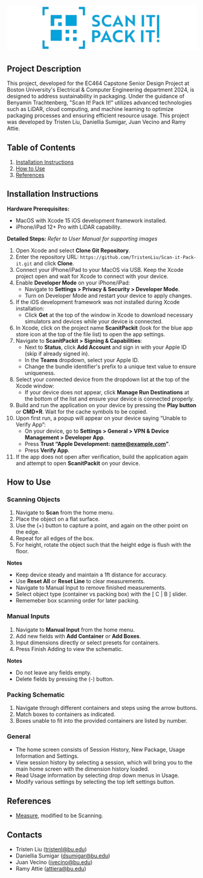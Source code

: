 # ![logo](https://github.com/TristenLiu/Scan-it-Pack-it/blob/main/logo.png)


## Project Description
This project, developed for the EC464 Capstone Senior Design Project at Boston University's Electrical & Computer Engineering department 2024, is designed to address sustainability in packaging. Under the guidance of Benyamin Trachtenberg, "Scan It! Pack It!" utilizes advanced technologies such as LiDAR, cloud computing, and machine learning to optimize packaging processes and ensuring efficient resource usage. This project was developed by Tristen Liu, Daniellia Sumigar, Juan Vecino and Ramy Attie.

## Table of Contents
1. [Installation Instructions](#installation-instructions)
2. [How to Use](#how-to-use)
3. [References](#references)

## Installation Instructions

**Hardware Prerequisites:**
- MacOS with Xcode 15 iOS development framework installed.
- iPhone/iPad 12+ Pro with LiDAR capability.

**Detailed Steps:**
*Refer to User Manual for supporting images*

1. Open Xcode and select **Clone Git Repository**.
2. Enter the repository URL: `https://github.com/TristenLiu/Scan-it-Pack-it.git` and click **Clone**.
3. Connect your iPhone/iPad to your MacOS via USB. Keep the Xcode project open and wait for Xcode to connect with your device.
4. Enable **Developer Mode** on your iPhone/iPad:
   - Navigate to **Settings > Privacy & Security > Developer Mode**.
   - Turn on Developer Mode and restart your device to apply changes.
5. If the iOS development framework was not installed during Xcode installation:
   - Click **Get** at the top of the window in Xcode to download necessary simulators and devices while your device is connected.
6. In Xcode, click on the project name **ScanitPackit** (look for the blue app store icon at the top of the file list) to open the app settings.
7. Navigate to **ScanitPackit > Signing & Capabilities**:
   - Next to **Status**, click **Add Account** and sign in with your Apple ID (skip if already signed in).
   - In the **Teams** dropdown, select your Apple ID.
   - Change the bundle identifier's prefix to a unique text value to ensure uniqueness.
8. Select your connected device from the dropdown list at the top of the Xcode window:
   - If your device does not appear, click **Manage Run Destinations** at the bottom of the list and ensure your device is connected properly.
9. Build and run the application on your device by pressing the **Play button** or **CMD+R**. Wait for the cache symbols to be copied.
10. Upon first run, a popup will appear on your device saying “Unable to Verify App”:
    - On your device, go to **Settings > General > VPN & Device Management > Developer App**.
    - Press **Trust “Apple Development: name@example.com”**.
    - Press **Verify App**.
11. If the app does not open after verification, build the application again and attempt to open **ScanitPackit** on your device.


## How to Use
### Scanning Objects
1) Navigate to **Scan** from the home menu.
2) Place the object on a flat surface.
3) Use the (+) button to capture a point, and again on the other point on the edge.
4) Repeat for all edges of the box.
5) For height, rotate the object such that the height edge is flush with the floor.
   
**Notes**
- Keep device steady and maintain a 1ft distance for accuracy.
- Use **Reset All** or **Reset Line** to clear measurements.
- Navigate to Manual Input to remove finished measurements.
- Select object type (container vs packing box) with the [ C | B ] slider.
- Rememeber box scanning order for later packing.

### Manual Inputs
1) Navigate to **Manual Input** from the home menu.
2) Add new fields with **Add Container** or **Add Boxes**.
3) Input dimensions directly or select presets for containers.
4) Press Finish Adding to view the schematic.
   
**Notes**
- Do not leave any fields empty.
- Delete fields by pressing the (-) button.

### Packing Schematic
1) Navigate through different containers and steps using the arrow buttons.
2) Match boxes to containers as indicated.
3) Boxes unable to fit into the provided containers are listed by number.

### General
- The home screen consists of Session History, New Package, Usage Information and Settings.
- View session history by selecting a session, which will bring you to the main home screen with the dimension history loaded.
- Read Usage information by selecting drop down menus in Usage.
- Modify various settings by selecting the top left settings button.


## References
- [Measure](https://github.com/adithyabhat/Measure), modified to be Scanning.

## Contacts
- Tristen Liu (tristenl@bu.edu)
- Daniellia Sumigar (dsumigar@bu.edu)
- Juan Vecino (jvecino@bu.edu)
- Ramy Attie (attiera@bu.edu)
